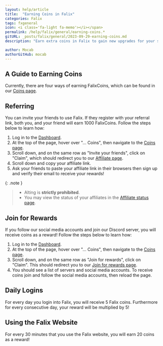 ```yaml
---
layout: help/article
title:  "Earning Coins in Falix"
categories: Falix
tags: fxgeneral
icon: <i class='fa-light fa-memo'></i></span>
permalink: /help/falix/general/earning-coins.*
gitURL: _posts/falix/general/2023-09-29-earning-coins.md
description: "Earn extra coins in Falix to gain new upgrades for your server"

author: Mocab
authorGitHub: mocab
---
```


## A Guide to Earning Coins

Currently, there are four ways of earning FalixCoins, which can be found in our [Coins page](https://client.falixnodes.net/coins/).

## Referring

You can invite your friends to use Falix. If they register with your referral link, both you, and your friend will earn 1000 FalixCoins. Follow the steps below to learn how:

1. Log in to the [Dashboard](https://client.falixnodes.net/).
2. At the top of the page, hover over "... Coins", then navigate to the [Coins page](https://client.falixnodes.net/coins/).
3. Scroll down, and on the same row as "Invite your friends", click on "Claim", which should redirect you to our [Affiliate page](https://client.falixnodes.net/affiliate/index).
4. Scroll down and copy your affiliate link.
5. Ask your friends to paste your affiliate link in their browsers then sign up and verify their email to receive your rewards!

{: .note }
>
> - Alting is **strictly prohibited**.
> - You may view the status of your affiliates in the [Affiliate status page](https://client.falixnodes.net/affiliate/status).

## Join for Rewards

If you follow our social media accounts and join our Discord server, you will receive coins as a reward! Follow the steps below to learn how:

1. Log in to the [Dashboard](https://client.falixnodes.net/).
2. At the top of the page, hover over "... Coins", then navigate to the [Coins page](https://client.falixnodes.net/coins/).
3. Scroll down, and on the same row as "Join for rewards", click on "Claim". This should redirect you to our [Join for rewards page](https://client.falixnodes.net/join_for_rewards).
4. You should see a list of servers and social media accounts. To receive coins join and follow the social media accounts, then reload the page.

## Daily Logins

For every day you login into Falix, you will receive 5 Falix coins. Furthermore for every consecutive day, your reward will be multiplied by 5!

## Using the Falix Website

For every 30 minutes that you use the Falix website, you will earn 20 coins as a reward!
